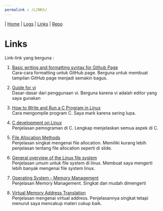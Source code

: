 ```yaml
---
permalink : /LINKS/
---
```

| [Home](index.md) | [Logs](TXT/mylog.txt) | [Links](.) | [Repo](https://github.com/EzraPsh/os212)

# Links
Link-link yang berguna :

1. [Basic writing and formatting syntax for Github Page](https://docs.github.com/en/github/writing-on-github/getting-started-with-writing-and-formatting-on-github/basic-writing-and-formatting-syntax)<br>
  Cara-cara formatting untuk GitHub page. Berguna untuk membuat tampilan GitHub page menjadi semakin bagus.

2. [Guide for vi](https://www.cs.colostate.edu/helpdocs/vi.html)<br>
  Dasar-dasar dari penggunaan vi. Berguna karena vi adalah editor yang saya gunakan
 
3. [How to Write and Run a C Program in Linux](https://vitux.com/how-to-write-and-run-a-c-program-in-linux/)<br>
  Cara mengompile program C. Saya mark karena sering lupa.
  
4. [C development on Linux](https://linuxconfig.org/c-development-on-linux-introduction-i)<br>
  Penjelasan pemograman di C. Lengkap menjelaskan semua aspek di C.

5. [File Allocation Methods](https://www.geeksforgeeks.org/file-allocation-methods/)<br>
  Penjelasan singkat mengenai file allocation. Memiliki kurang lebih penjelasan tentang file allocation seperti di slide.

6. [General overview of the Linux file system](https://tldp.org/LDP/intro-linux/html/sect_03_01.html)<br>
  Penjelasan umum untuk file system di linux. Membuat saya mengerti lebih banyak mengenai file system linux.

7. [Operating System - Memory Management](https://www.tutorialspoint.com/operating_system/os_memory_management.htm)<br>
  Penjelasan Memory Management. Singkat dan mudah dimengerti

8. [Virtual Memory Address Translation](https://www.d.umn.edu/~gshute/os/address-translation.xhtml)<br>
  Penjelasan mengenai virtual address. Penjelasannya singkat tetapi menurut saya mencakup materi cukup baik.
